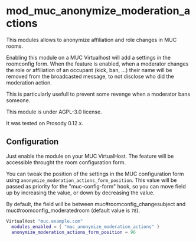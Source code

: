 <!--
SPDX-FileCopyrightText: 2024 John Livingston <https://www.john-livingston.fr/>
SPDX-License-Identifier: AGPL-3.0-only
-->
# mod_muc_anonymize_moderation_actions

This modules allows to anonymize affiliation and role changes in MUC rooms.

Enabling this module on a MUC Virtualhost will add a settings in the roomconfig form.
When the feature is enabled, when a moderator changes the role or affiliation of an occupant (kick, ban, ...) their name will be removed from the broadcasted message, to not disclose who did the moderation action.

This is particularly usefull to prevent some revenge when a moderator bans someone.

This module is under AGPL-3.0 license.

It was tested on Prosody 0.12.x.

## Configuration

Just enable the module on your MUC VirtualHost.
The feature will be accessible throught the room configuration form.

You can tweak the position of the settings in the MUC configuration form using `anonymize_moderation_actions_form_position`.
This value will be passed as priority for the "muc-config-form" hook, so you can move field up by increasing the value, or down by decreasing the value.

By default, the field will be between muc#roomconfig_changesubject and muc#roomconfig_moderatedroom (default value is `78`).

``` lua
VirtualHost "muc.example.com"
  modules_enabled = { "muc_anonymize_moderation_actions" }
  anonymize_moderation_actions_form_position = 96
```
